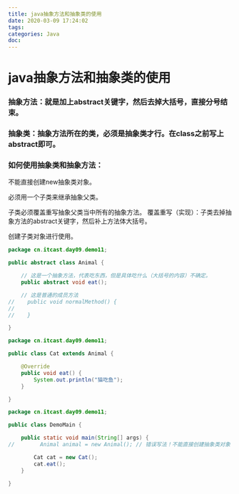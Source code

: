 ```yaml
---
title: java抽象方法和抽象类的使用
date: 2020-03-09 17:24:02
tags:
categories: Java
doc:
---
```


# java抽象方法和抽象类的使用

### 抽象方法：就是加上abstract关键字，然后去掉大括号，直接分号结束。

### 抽象类：抽象方法所在的类，必须是抽象类才行。在class之前写上abstract即可。

### 如何使用抽象类和抽象方法：

不能直接创建new抽象类对象。

必须用一个子类来继承抽象父类。

子类必须覆盖重写抽象父类当中所有的抽象方法。
覆盖重写（实现）：子类去掉抽象方法的abstract关键字，然后补上方法体大括号。

创建子类对象进行使用。


```java
package cn.itcast.day09.demo11;

public abstract class Animal {

    // 这是一个抽象方法，代表吃东西，但是具体吃什么（大括号的内容）不确定。
    public abstract void eat();

    // 这是普通的成员方法
//    public void normalMethod() {
//
//    }

}

```

```java
package cn.itcast.day09.demo11;

public class Cat extends Animal {

    @Override
    public void eat() {
        System.out.println("猫吃鱼");
    }

}

```

```java
package cn.itcast.day09.demo11;

public class DemoMain {

    public static void main(String[] args) {
//        Animal animal = new Animal(); // 错误写法！不能直接创建抽象类对象

        Cat cat = new Cat();
        cat.eat();
    }

}

```

